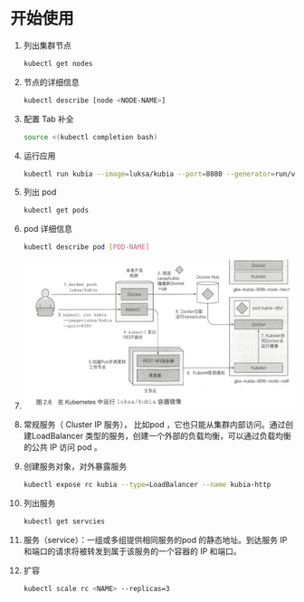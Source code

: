 # 开始使用

1. 列出集群节点

   ```bash
   kubectl get nodes
   ```

2. 节点的详细信息

   ```bash
   kubectl describe [node <NODE-NAME>]
   ```

3. 配置 Tab 补全

   ```bash
   source <(kubectl completion bash)
   ```

4. 运行应用

   ```bash
   kubectl run kubia --image=luksa/kubia --port=8080 --generator=run/vl replicationcontroller
   ```

5. 列出 pod

   ```bash
   kubectl get pods
   ```

6. pod 详细信息

   ```bash
   kubectl describe pod [POD-NAME]
   ```

7. ![1563862437314](1563862437314.png)

8. 常规服务（ Cluster IP 服务）， 比如pod ，它也只能从集群内部访问。通过创建LoadBalancer 类型的服务，创建一个外部的负载均衡，可以通过负载均衡的公共 IP 访问 pod 。

9. 创建服务对象，对外暴露服务

   ```bash
   kubectl expose rc kubia --type=LoadBalancer --name kubia-http
   ```

10. 列出服务

    ```bash
    kubectl get servcies
    ```

11. 服务（service）：一组或多组提供相同服务的pod 的静态地址。到达服务 IP 和端口的请求将被转发到属于该服务的一个容器的 IP 和端口。

12. 扩容

    ```bash
    kubectl scale rc <NAME> --replicas=3
    ```
